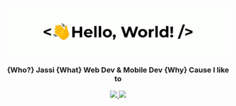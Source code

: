 <div align="center">
    <img src="assets/greetings.gif" align="center" height="" width="500" />
</div>
  

### <div align="center" width="200">{Who?} Jassi {What} Web Dev & Mobile Dev {Why} Cause I like to</div>

<p align="center">
    <a href="mailto:jassagillam@gmail.com">
        <img src="https://img.shields.io/badge/gmail-%23ff4343.svg?&style=for-the-badge&logo=gmail&logoColor=white" />
    </a>
    <a href="https://discordapp.com/users/692744567447093318">
        <img src="https://img.shields.io/badge/Discord-7289DA?style=for-the-badge&logo=discord&logoColor=white" />
    </a>
</p>
  
<br>
 

<!-- ## ℹ About me -->

<!-- ## 👨‍💻 What I've Done

<div align="center">
    
[🥋 Aïkido Roncq](https://www.aikido-roncq.fr) | [⌨️ Typospeed](http://typospeed.iamludal.fr) | [🚀 Cryptac](https://play.google.com/store/apps/details?id=fr.iamludal.cryptac) | [⚙️ MySQL-QueryBuilder](https://github.com/iamludal/MySQL-Querybuilder)  
--- | --- | --- | ---

</div> -->

